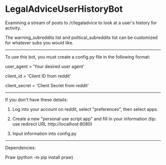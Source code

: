 # LegalAdviceUserHistoryBot

Examining a stream of posts to /r/legaladvice to look at a user's history for activity.

The warning_subreddits list and political_subreddits list can be customized for whatever subs you would like.

___

To use this bot, you must create a config.py file in the following format:

user_agent = 'Your desired user agent'

client_id = 'Client ID from reddit'

client_secret = 'Client Secret from reddit'

___

If you don't have these details:

1) Log into your account on reddit, select "preferences", then select apps.

2) Create a new "personal use script app" and fill in your information (tip: use redirect URL http://localhost:8080)

3) Input information into config.py

___

Dependencies:

Praw (python -m pip install praw)


